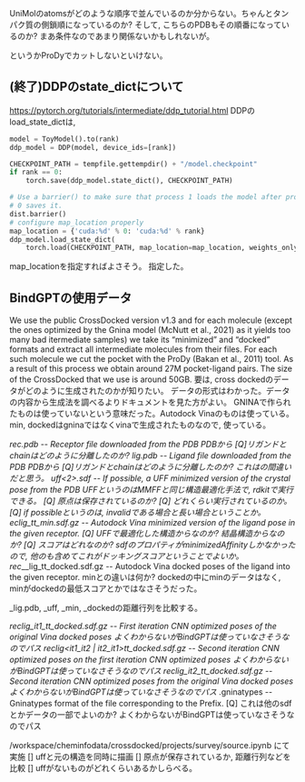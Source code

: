 
UniMolのatomsがどのような順序で並んでいるのか分からない。ちゃんとタンパク質の側鎖順になっているのか?
そして, こちらのPDBもその順番になっているのか?
    まあ条件なのであまり関係ないかもしれないが。

というかProDyでカットしないといけない。



## (終了)DDPのstate_dictについて
https://pytorch.org/tutorials/intermediate/ddp_tutorial.html
DDPのload_state_dictは, 
```python
model = ToyModel().to(rank)
ddp_model = DDP(model, device_ids=[rank])

CHECKPOINT_PATH = tempfile.gettempdir() + "/model.checkpoint"
if rank == 0:
    torch.save(ddp_model.state_dict(), CHECKPOINT_PATH)

# Use a barrier() to make sure that process 1 loads the model after process
# 0 saves it.
dist.barrier()
# configure map_location properly
map_location = {'cuda:%d' % 0: 'cuda:%d' % rank}
ddp_model.load_state_dict(
    torch.load(CHECKPOINT_PATH, map_location=map_location, weights_only=True))
```
map_locationを指定すればよさそう。
指定した。

## BindGPTの使用データ
We use the public CrossDocked version v1.3 and for each molecule (except the ones optimized by the Gnina model (McNutt et al., 2021) as it yields too many bad itermediate samples) we take its “minimized” and “docked” formats and extract all intermediate molecules from their files. For each such molecule we cut the pocket with the ProDy (Bakan et al., 2011) tool. As a result of this process we obtain around 27M pocket-ligand pairs. The size of the CrossDocked that we use is around 50GB.
要は, cross dockedのデータがどのように生成されたのかが知りたい。
データの形式はわかった。データの内容から生成法を調べるよりドキュメントを見た方がよい。
GNINAで作られたものは使っていないという意味だった。Autodock Vinaのものは使っている。
min, dockedはgninaではなくvinaで生成されたものなので, 使っている。

<PDBid>_<chain>_rec.pdb                                                              -- Receptor file downloaded from the PDB
    PDBから [Q]リガンドとchainはどのように分離したのか?
<PDBid>_<chain>_lig.pdb                                                              -- Ligand file downloaded from the PDB
    PDBから [Q]リガンドとchainはどのように分離したのか?
    これ<chain>は<ligname>の間違いだと思う。
<PDBid>_<ligname>_uff<2>.sdf                                                         -- If possible, a UFF minimized version of the crystal pose from the PDB
    UFFというのはMMFFと同じ構造最適化手法で, rdkitで実行できる。
    [Q] 原点は保存されているのか?
    [Q] どれくらい実行されているのか。
    [Q] if possibleというのは, invalidである場合と長い場合ということか。
<rec PDBid>_<chain>_ec_<lig PDBid>_<ligname>_lig_tt_min.sdf.gz                         -- Autodock Vina minimized version of the ligand pose in the given receptor.
    [Q] UFFで最適化した構造からなのか? 結晶構造からなのか?
    [Q] スコアはどれなのか?
        sdfのプロパティがminimizedAffinityしかなかったので, 他のも含めてこれがドッキングスコアということでよいか。
<rec PDBid>_<chain>_rec_<lig PDBid>_<ligname>_lig_tt_docked.sdf.gz                      -- Autodock Vina docked poses of the ligand into the given receptor.
    minとの違いは何か?
    dockedの中にminのデータはなく, minがdockedの最低スコアとかではなさそうだった。

_lig.pdb, _uff, _min, _dockedの距離行列を比較する。



<rec PDBid>_<chain>_rec_<lig PDBid>_<ligname>_lig_it1_tt_docked.sdf.gz                  -- First iteration CNN optimized poses of the original Vina docked poses
    よくわからないがBindGPTは使っていなさそうなのでパス
<rec PDBid>_<chain>_rec_<lig PDBid>_<ligname>_lig_<it1_it2 | it2_it1>_tt_docked.sdf.gz  -- Second iteration CNN optimized poses on the first iteration CNN optimized poses
    よくわからないがBindGPTは使っていなさそうなのでパス
<rec PDBid>_<chain>_rec_<lig PDBid>_<ligname>_lig_it2_tt_docked.sdf.gz                  -- Second iteration CNN optimized poses from the original Vina docked poses
    よくわからないがBindGPTは使っていなさそうなのでパス
<prefix>_<pose>.gninatypes                                                              -- Gninatypes format of the file corresponding to the Prefix.
    [Q] これは他のsdfとかデータの一部でよいのか?
    よくわからないがBindGPTは使っていなさそうなのでパス

/workspace/cheminfodata/crossdocked/projects/survey/source.ipynb にて実施
[] uffと元の構造を同時に描画
[] 原点が保存されているか, 距離行列などを比較
[] uffがないものがどれくらいあるかしらべる。








